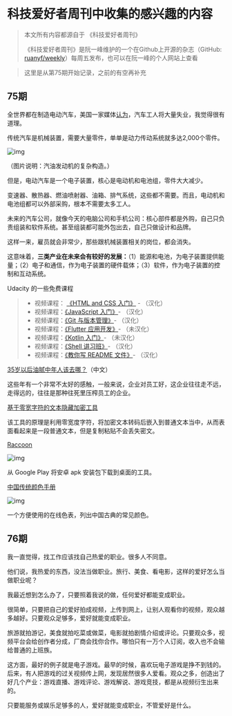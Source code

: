 # 科技爱好者周刊中收集的感兴趣的内容



> 本文所有内容都源自于 《科技爱好者周刊》
>
> 《科技爱好者周刊》是阮一峰维护的一个在Github上开源的杂志（GitHub: [ruanyf/weekly](https://github.com/ruanyf/weekly)）每周五发布，也可以在阮一峰的个人网站上查看



> 这里是从第75期开始记录，之前的有空再补充





## 75期

全世界都在制造电动汽车，美国一家媒体[认为](https://www.detroitnews.com/story/business/autos/2019/09/05/shift-electric-vehicles-radically-change-auto-factories/2208961001/)，汽车工人将大量失业，我觉得很有道理。

传统汽车是机械装置，需要大量零件，单单是动力传动系统就多达2,000个零件。

![img](https://www.wangbase.com/blogimg/asset/201909/bg2019092601.jpg)

（图片说明：汽油发动机的复杂构造。）

但是，电动汽车是一个电子装置，核心是电动机和电池组，零件大大减少。

 变速器、散热器、燃油喷射器、油箱、排气系统，这些都不需要。而且，电动机和电池组都可以外部采购，根本不需要太多工人。

未来的汽车公司，就像今天的电脑公司和手机公司：核心部件都是外购，自己只负责组装和软件系统。甚至组装都可能外包出去，自己只做设计和品牌。

这样一来，雇员就会非常少，那些跟机械装置相关的岗位，都会消失。

这意味着，**三类产业在未来会有较好的发展：**（1）能源和电池，为电子装置提供能量；（2）电子和通信，作为电子装置的硬件载体；（3）软件，作为电子装置的控制和互动系统。



Udacity 的一些免费课程

> - 视频课程： [《HTML and CSS 入门》](http://1t.click/axaU) - （汉化）
> - 视频课程：[《JavaScript 入门》](http://1t.click/axaZ)- （汉化）
> - 视频课程：[《Git 与版本管理》](http://1t.click/axba)- （汉化）
> - 视频课程：[《Flutter 应用开发》](http://1t.click/axbb)- （未汉化）
> - 视频课程：[《Kotlin 入门》](http://1t.click/axbd)- （未汉化）
> - 视频课程：[《Shell 讲习班》](http://1t.click/axbf)- （汉化）
> - 视频课程：[《教你写 README 文件》](http://1t.click/axbk)- （汉化）





[35岁以后油腻中年人该去哪？](https://mp.weixin.qq.com/s/AXmXQye9_puIFVn_okTEPw)（中文）

这些年有一个非常不太好的感触，一般来说，企业对员工好，这企业往往走不远，走得远的，往往是那种往死里压榨员工的企业。



[基于零宽字符的文本隐藏加密工具](https://github.com/ruanyf/weekly/issues/796)

该工具的原理是利用零宽度字符，将加密文本转码后嵌入到普通文本当中，从而表面看起来是一段普通文本，但是复制粘贴不会丢失密文。



[Raccoon](https://raccoon.onyxbits.de/)

![img](https://www.wangbase.com/blogimg/asset/201908/bg2019082403.jpg)

从 Google Play 将安卓 apk 安装包下载到桌面的工具。



[中国传统颜色手册](https://works.yangerxiao.com/chinese-colors/)

![img](https://www.wangbase.com/blogimg/asset/201909/bg2019092007.jpg)

一个方便使用的在线色表，列出中国古典的常见颜色。





## 76期



我一直觉得，找工作应该找自己热爱的职业。很多人不同意。

他们说，我热爱的东西，没法当做职业。旅行、美食、看电影，这样的爱好怎么当做职业呢？

我最近想到怎么办了，只要照着我说的做，任何爱好都能变成职业。

很简单，只要把自己的爱好拍成视频，上传到网上，让别人观看你的视频，观众越多越好。只要观众足够多，爱好就能变成职业。

旅游就拍游记，美食就拍吃菜或做菜，电影就拍剧情介绍或评论。只要观众多，视频平台会给创作者分成，厂商会找你合作。哪怕只有一万个人订阅，收入也不会输给普通的上班族。

这方面，最好的例子就是电子游戏。最早的时候，喜欢玩电子游戏是挣不到钱的。后来，有人把游戏的过关视频传上网，发现居然很多人爱看。观众之多，创造出了好几个产业：游戏直播、游戏评论、游戏解说、游戏竞技，都是从视频衍生出来的。

  

只要能服务或娱乐足够多的人，爱好就能变成职业，不管爱好是什么。





